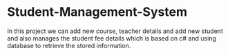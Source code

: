 # Student-Management-System
In this project we can add new course, teacher details and add new student and also manages the student fee details which is based on c# and using database to retrieve the stored information.

